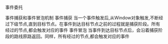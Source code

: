 事件委托

事件捕获和事件冒泡机制
事件捕获
当一个事件触发后,从Window对象触发,不断经过下级节点,直到目标节点。在事件到达目标节点之前的过程就是捕获阶段。所有经过的节点,都会触发对应的事件
事件冒泡
当事件到达目标节点后，会沿着捕获阶段的路线原路返回。同样，所有经过的节点,都会触发对应的事件
